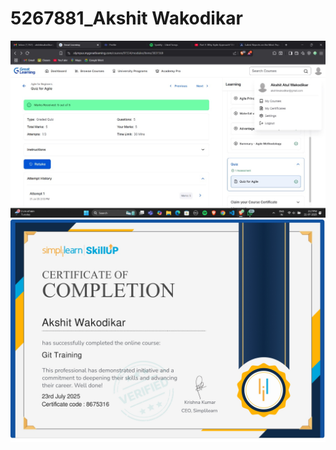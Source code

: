 # 5267881_Akshit Wakodikar
![Agile Certificate](https://github.com/akshitwakodikar/5267881_Akshit-Wakodikar/blob/main/Week%201%20-%20SDLC/Agile%20Quiz%20ss.jpg)
![Git Certificate](https://github.com/akshitwakodikar/5267881_Akshit-Wakodikar/blob/main/Week%202%20-%20Git%20%26%20Github/Git%20Certificate.jpg)

